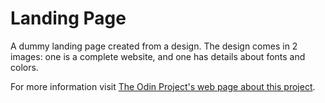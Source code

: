 # Landing Page

A dummy landing page created from a design. The design comes in 2 images: one is a complete website, and one has details about fonts and colors.

For more information visit [The Odin Project's web page about this project](https://www.theodinproject.com/lessons/foundations-landing-page).
